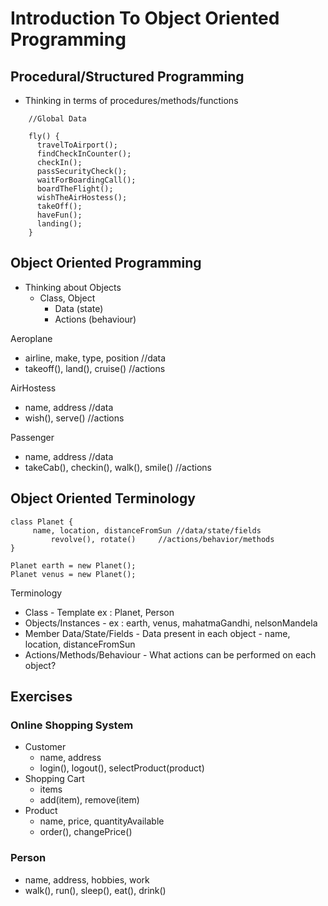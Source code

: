 # Introduction To Object Oriented Programming

## Procedural/Structured Programming

- Thinking in terms of procedures/methods/functions

```
    //Global Data

    fly() {       
      travelToAirport();
      findCheckInCounter();
      checkIn();
      passSecurityCheck();
      waitForBoardingCall();
      boardTheFlight();
      wishTheAirHostess();
      takeOff();
      haveFun();
      landing();
    }
```

## Object Oriented Programming

- Thinking about Objects
  - Class, Object
    - Data (state)
    - Actions (behaviour)

Aeroplane
- airline, make, type, position //data
- takeoff(), land(), cruise() //actions
   
AirHostess
- name, address //data
- wish(), serve() //actions
    
Passenger
- name, address //data
- takeCab(), checkin(), walk(), smile() //actions

## Object Oriented Terminology

```
class Planet {
     name, location, distanceFromSun //data/state/fields
         revolve(), rotate()     //actions/behavior/methods
}
```

```
Planet earth = new Planet();
Planet venus = new Planet();
```

Terminology
- Class - Template ex : Planet, Person
- Objects/Instances - ex : earth, venus, mahatmaGandhi, nelsonMandela
- Member Data/State/Fields - Data present in each object - name, location, distanceFromSun
- Actions/Methods/Behaviour - What actions can be performed on each object?

## Exercises

### Online Shopping System
  - Customer
    - name, address
    - login(), logout(), selectProduct(product)
  - Shopping Cart
    - items
    - add(item), remove(item)
  - Product
    - name, price, quantityAvailable
    - order(), changePrice()

### Person
 
 - name, address, hobbies, work 
 - walk(), run(), sleep(), eat(), drink() 
        